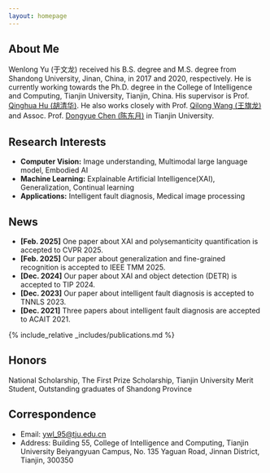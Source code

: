 ```yaml
---
layout: homepage
---
```


## About Me
Wenlong Yu (于文龙) received his B.S. degree and M.S. degree from Shandong University, Jinan, China, in 2017 and 2020, respectively. He is currently working towards the Ph.D. degree in the College of Intelligence and Computing, Tianjin University, Tianjin, China. His supervisor is Prof. [Qinghua Hu (胡清华)](https://cic.tju.edu.cn/faculty/huqinghua/index.html). He also works closely with Prof. [Qilong Wang (王旗龙)](https://csqlwang.github.io/homepage/) and Assoc. Prof. [Dongyue Chen (陈东月)](https://dyuechen.github.io/) in Tianjin University. 

## Research Interests

- **Computer Vision:** Image understanding, Multimodal large language model, Embodied AI
- **Machine Learning:** Explainable Artificial Intelligence(XAI), Generalization, Continual learning
- **Applications:** Intelligent fault diagnosis, Medical image processing

## News
- **[Feb. 2025]** One paper about XAI and polysemanticity quantification is accepted to CVPR 2025.
- **[Feb. 2025]** Our paper about generalization and fine-grained recognition is accepted to IEEE TMM 2025.
- **[Dec. 2024]** Our paper about XAI and object detection (DETR) is accepted to TIP 2024.
- **[Dec. 2023]** Our paper about intelligent fault diagnosis is accepted to TNNLS 2023.
- **[Dec. 2021]** Three papers about intelligent fault diagnosis are accepted to ACAIT 2021.

{% include_relative _includes/publications.md %}

## Honors
National Scholarship, 
The First Prize Scholarship, 
Tianjin University Merit Student, 
Outstanding graduates of Shandong Province


## Correspondence
- Email: ywl_95@tju.edu.cn
- Address: Building 55, College of Intelligence and Computing, Tianjin University Beiyangyuan Campus, No. 135 Yaguan Road, Jinnan District, Tianjin, 300350 
